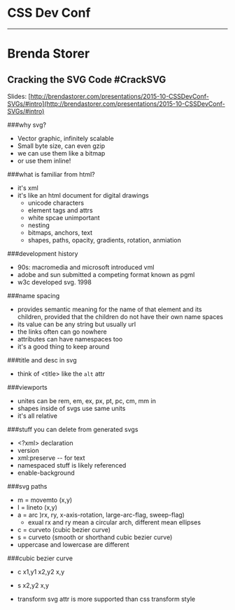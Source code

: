 # CSS Dev Conf
----------------
# Brenda Storer
## Cracking the SVG Code #CrackSVG

Slides: [http://brendastorer.com/presentations/2015-10-CSSDevConf-SVGs/#intro](http://brendastorer.com/presentations/2015-10-CSSDevConf-SVGs/#intro)

###why svg?

  - Vector graphic, infinitely scalable
  - Small byte size, can even gzip
  - we can use them like a bitmap
  - or use them inline!

###what is familiar from html?

  - it's xml
  - it's like an html document for digital drawings
    + unicode characters
    + element tags and attrs
    + white spcae unimportant
    + nesting
    + bitmaps, anchors, text
    + shapes, paths, opacity, gradients, rotation, anmiation


###development history

  - 90s: macromedia and microsoft introduced vml
  - adobe and sun submitted a competing format known as pgml
  - w3c developed svg. 1998

###name spacing

  - provides semantic meaning for the name of that element and its children, provided that the children do not have their own name spaces
  - its value can be any string but usually url
  - the links often can go nowhere
  - attributes can have namespaces too
  - it's a good thing to keep around

###title and desc in svg

  - think of \<title\> like the `alt` attr

###viewports

  - unites can be rem, em, ex, px, pt, pc, cm, mm in
  - shapes inside of svgs use same units
  - it's all relative

###stuff you can delete from generated svgs

  - \<?xml\> declaration
  - version
  - xml:preserve -- for text
  - namespaced stuff is likely referenced
  - enable-background 


###svg paths

  - m = movemto (x,y)
  - l = lineto (x,y)
  - a = arc )rx, ry, x-axis-rotation, large-arc-flag, sweep-flag)
    + exual rx and ry mean a circular arch, different mean ellipses
  - c = curveto (cubic bezier curve)
  - s = curveto (smooth or shorthand cubic bezier curve)
  - uppercase and lowercase are different

###cubic bezier curve

  - c x1,y1 x2,y2 x,y
  - s x2,y2 x,y


  - transform svg attr is more supported than css transform style
